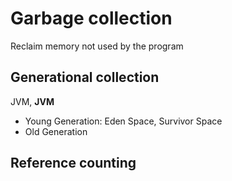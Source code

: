 # Garbage collection

Reclaim memory not used by the program

## Generational collection
JVM, 
**JVM**
* Young Generation: Eden Space, Survivor Space
* Old Generation

## Reference counting
